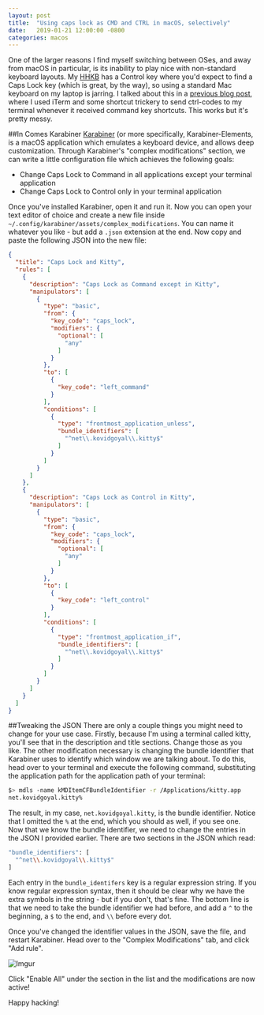 ```yaml
---
layout: post
title:  "Using caps lock as CMD and CTRL in macOS, selectively"
date:   2019-01-21 12:00:00 -0800
categories: macos 
---
```

One of the larger reasons I find myself switching between OSes, and away from macOS in particular, is its inability to play nice with non-standard keyboard layouts. My [HHKB](https://en.wikipedia.org/wiki/Happy_Hacking_Keyboard) has a Control key where you'd expect to find a Caps Lock key (which is great, by the way), so using a standard Mac keyboard on my laptop is jarring. I talked about this in a [previous blog post](/posts/iterm-and-caps-lock-ctrl), where I used iTerm and some shortcut trickery to send ctrl-codes to my terminal whenever it received command key shortcuts. This works but it's pretty messy.

##In Comes Karabiner
[Karabiner](https://pqrs.org/osx/karabiner/) (or more specifically, Karabiner-Elements, is a macOS application which emulates a keyboard device, and allows deep customization. Through Karabiner's "complex modifications" section, we can write a little configuration file which achieves the following goals:

* Change Caps Lock to Command in all applications except your terminal application
* Change Caps Lock to Control only in your terminal application

Once you've installed Karabiner, open it and run it. Now you can open your text editor of choice and create a new file inside `~/.config/karabiner/assets/complex_modifications`. You can name it whatever you like - but add a `.json` extension at the end. Now copy and paste the following JSON into the new file:

~~~~json
{
  "title": "Caps Lock and Kitty",
  "rules": [
    {
      "description": "Caps Lock as Command except in Kitty",
      "manipulators": [
        {
          "type": "basic",
          "from": {
            "key_code": "caps_lock",
            "modifiers": {
              "optional": [
                "any"
              ]
            }
          },
          "to": [
            {
              "key_code": "left_command"
            }
          ],
          "conditions": [
            {
              "type": "frontmost_application_unless",
              "bundle_identifiers": [
                "^net\\.kovidgoyal\\.kitty$"
              ]
            }
          ]
        }
      ]
    },
    {
      "description": "Caps Lock as Control in Kitty",
      "manipulators": [
        {
          "type": "basic",
          "from": {
            "key_code": "caps_lock",
            "modifiers": {
              "optional": [
                "any"
              ]
            }
          },
          "to": [
            {
              "key_code": "left_control"
            }
          ],
          "conditions": [
            {
              "type": "frontmost_application_if",
              "bundle_identifiers": [
                "^net\\.kovidgoyal\\.kitty$"
              ]
            }
          ]
        }
      ]
    }
  ]
}

~~~~

##Tweaking the JSON
There are only a couple things you might need to change for your use case. Firstly, because I'm using a terminal called kitty, you'll see that in the description and title sections. Change those as you like. The other modification necessary is changing the bundle identifier that Karabiner uses to identify which window we are talking about. To do this, head over to your terminal and execute the following command, substituting the application path for the application path of your terminal:

~~~~bash
$> mdls -name kMDItemCFBundleIdentifier -r /Applications/kitty.app
net.kovidgoyal.kitty%
~~~~

The result, in my case, `net.kovidgoyal.kitty`, is the bundle identifier. Notice that I omitted the `%` at the end, which you should as well, if you see one. Now that we know the bundle identifier, we need to change the entries in the JSON I provided earlier. There are two sections in the JSON which read:

~~~~bash
"bundle_identifiers": [
  "^net\\.kovidgoyal\\.kitty$"
]
~~~~

Each entry in the `bundle_identifers` key is a regular expression string. If you know regular expression syntax, then it should be clear why we have the extra symbols in the string - but if you don't, that's fine. The bottom line is that we need to take the bundle identifier we had before, and add a `^` to the beginning, a `$` to the end, and `\\` before every dot.

Once you've changed the identifier values in the JSON, save the file, and restart Karabiner. Head over to the "Complex Modifications" tab, and click "Add rule".

![Imgur](https://i.imgur.com/yROj0r7.png)

Click "Enable All" under the section in the list and the modifications are now active!

Happy hacking!
